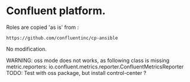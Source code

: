 # Confluent platform.

Roles are copied 'as is' from :

    https://github.com/confluentinc/cp-ansible

No modification.

WARNING: oss mode does not works, as following class is missing 
      metric.reporters: io.confluent.metrics.reporter.ConfluentMetricsReporter
TODO: Test with oss package, but install control-center ?
